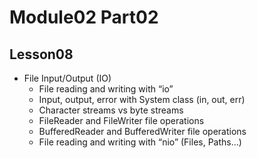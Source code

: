 # Module02 Part02

## Lesson08

- File Input/Output (IO)
    - File reading and writing with “io”
    - Input, output, error with System class (in, out, err)
    - Character streams vs byte streams
    - FileReader and FileWriter  file operations
    - BufferedReader and BufferedWriter file operations
    - File reading and writing with “nio” (Files, Paths...)
